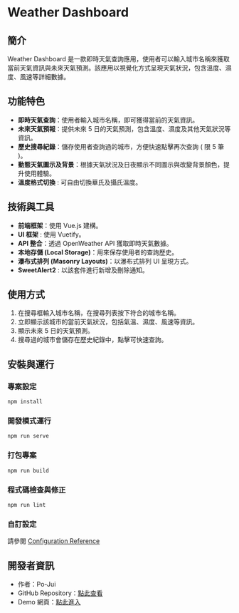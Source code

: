 # Weather Dashboard

## 簡介

Weather Dashboard 是一款即時天氣查詢應用，使用者可以輸入城市名稱來獲取當前天氣資訊與未來天氣預測。該應用以視覺化方式呈現天氣狀況，包含溫度、濕度、風速等詳細數據。

## 功能特色

- **即時天氣查詢**：使用者輸入城市名稱，即可獲得當前的天氣資訊。
- **未來天氣預報**：提供未來 5 日的天氣預測，包含溫度、濕度及其他天氣狀況等資訊。
- **歷史搜尋紀錄**：儲存使用者查詢過的城市，方便快速點擊再次查詢 ( 限 5 筆 )。
- **動態天氣圖示及背景**：根據天氣狀況及日夜顯示不同圖示與改變背景顏色，提升使用體驗。
- **溫度格式切換** : 可自由切換華氏及攝氏溫度。

## 技術與工具

- **前端框架**：使用 Vue.js 建構。
- **UI 框架** : 使用 Vuetify。
- **API 整合**：透過 OpenWeather API 獲取即時天氣數據。
- **本地存儲 (Local Storage)**：用來保存使用者的查詢歷史。
- **瀑布式排列 (Masonry Layouts)**：以瀑布式排列 UI 呈現方式。
- **SweetAlert2** : 以該套件進行新增及刪除通知。

## 使用方式

1. 在搜尋框輸入城市名稱，在搜尋列表按下符合的城市名稱。
2. 立即顯示該城市的當前天氣狀況，包括氣溫、濕度、風速等資訊。
3. 顯示未來 5 日的天氣預測。
4. 搜尋過的城市會儲存在歷史紀錄中，點擊可快速查詢。

## 安裝與運行

### 專案設定

```
npm install
```

### 開發模式運行

```
npm run serve
```

### 打包專案

```
npm run build
```

### 程式碼檢查與修正

```
npm run lint
```

### 自訂設定

請參閱 [Configuration Reference](https://cli.vuejs.org/config/)

## 開發者資訊

- 作者：Po-Jui
- GitHub Repository：[點此查看](https://github.com/po-jui/weather-dashboard)
- Demo 網頁：[點此進入](https://po-jui.github.io/weather-dashboard/#/)
